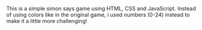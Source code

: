 This is a simple simon says game using HTML, CSS and JavaScript. Instead of using colors like in the original game, i used numbers (0-24) instead to make it a little more challenging! 

